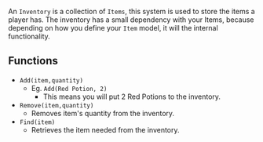 An `Inventory` is a collection of `Items`, this system is used to store the items a player has. The inventory has a small dependency with your Items, because depending on how you define your `Item` model, it will the internal functionality.

## Functions
- `Add(item,quantity)`
  - Eg. `Add(Red Potion, 2)`
    - This means you will put 2 Red Potions to the inventory.
- `Remove(item,quantity)`
  - Removes item's quantity from the inventory.
- `Find(item)`
  - Retrieves the item needed from the inventory.
